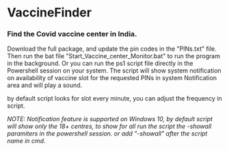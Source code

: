 # VaccineFinder

### Find the Covid vaccine center in India.

Download the full package, and update the pin codes in the "PINs.txt" file. 
Then run the bat file "Start_Vaccine_center_Monitor.bat" to run the program in the background.
Or you can run the ps1 script file directly in the Powershell session on your system.
The script will show system notification on availability of vaccine slot for the requested PINs in system Notification area and will play a sound.

by default script looks for slot every minute, you can adjust the frequency in script.

*NOTE: Notification feature is supported on Windows 10, by default script will show only the 18+ centres, to show for all run the script the -showall paramiters in the powershell session. or add "-showall" after the script name in cmd.*
